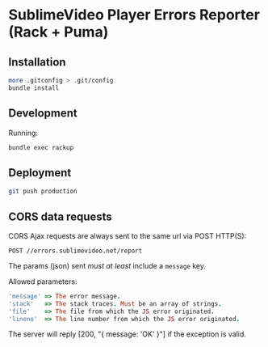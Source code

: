 # SublimeVideo Player Errors Reporter (Rack + Puma)

## Installation

``` bash
more .gitconfig > .git/config
bundle install
```

## Development

Running:

``` bash
bundle exec rackup
```

## Deployment

``` bash
git push production
```

## CORS data requests

CORS Ajax requests are always sent to the same url via POST HTTP(S):

`POST //errors.sublimevideo.net/report`

The params (json) sent *must at least* include a `message` key.

Allowed parameters:

``` ruby
'message' => The error message.
'stack'   => The stack traces. Must be an array of strings.
'file'    => The file from which the JS error originated.
'lineno'  => The line number from which the JS error originated.
```

The server will reply [200, "{ message: 'OK' }"] if the exception is valid.
